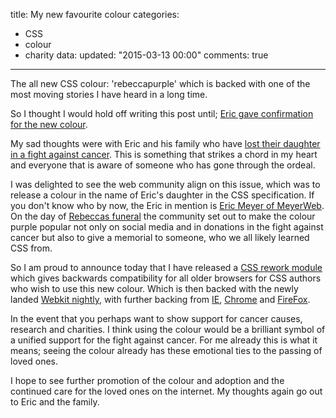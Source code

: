 title: My new favourite colour
categories:
  - CSS
  - colour
  - charity
data:
  updated: "2015-03-13 00:00"
  comments: true
---
The all new CSS colour: 'rebeccapurple' which is backed with one of the most moving stories I have heard in a long time.

So I thought I would hold off writing this post until; [Eric gave confirmation for the new colour](http://meyerweb.com/eric/thoughts/2014/06/19/rebeccapurple/).

<!-- more -->

My sad thoughts were with Eric and his family who have [lost their daughter in a fight against cancer](http://meyerweb.com/eric/thoughts/2014/06/09/in-memoriam-2/). This is something that strikes a chord in my heart and everyone that is aware of someone who has gone through the ordeal.

I was delighted to see the web community align on this issue, which was to release a colour in the name of Eric's daughter in the CSS specification. If you don't know who by now, the Eric in mention is [Eric Meyer of MeyerWeb](http://meyerweb.com). On the day of [Rebeccas funeral](http://meyerweb.com/eric/thoughts/2014/06/12/funeral-service/) the community set out to make the colour purple popular not only on social media and in donations in the fight against cancer but also to give a memorial to someone, who we all likely learned CSS from.

So I am proud to announce today that I have released a [CSS rework module](https://www.npmjs.org/package/rework-rebeccapurple) which gives backwards compatibility for all older browsers for CSS authors who wish to use this new colour. Which is then backed with the newly landed [Webkit nightly](http://trac.webkit.org/changeset/170136), with further backing from [IE](https://connect.microsoft.com/IE/feedback/details/895019/support-beccapurple-as-html-named-color), [Chrome](https://code.google.com/p/chromium/issues/detail?id=384254) and [FireFox](https://bugzilla.mozilla.org/show_bug.cgi?id=1024642).

In the event that you perhaps want to show support for cancer causes, research and charities. I think using the colour would be a brilliant symbol of a unified support for the fight against cancer. For me already this is what it means; seeing the colour already has these emotional ties to the passing of loved ones.

I hope to see further promotion of the colour and adoption and the continued care for the loved ones on the internet. My thoughts again go out to Eric and the family.
